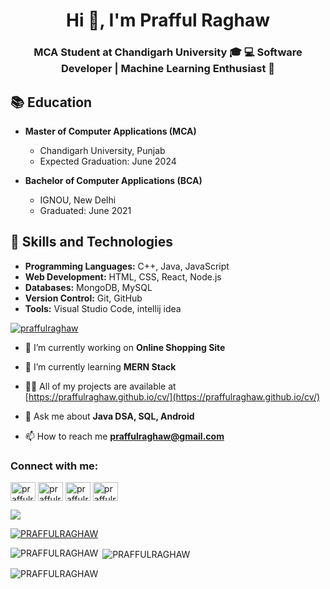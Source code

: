 <h1 align="center">Hi 👋, I'm Prafful Raghaw</h1>
<h3 align="center">MCA Student at Chandigarh University 🎓 💻 Software Developer | Machine Learning Enthusiast 🤖</h3>


## 📚 Education

- **Master of Computer Applications (MCA)**
  - Chandigarh University, Punjab 
  - Expected Graduation: June 2024
  
- **Bachelor of Computer Applications (BCA)**
  - IGNOU, New Delhi
  - Graduated: June 2021



## 🚀 Skills and Technologies

- **Programming Languages:** C++, Java, JavaScript
- **Web Development:** HTML, CSS, React, Node.js
- **Databases:** MongoDB, MySQL
- **Version Control:** Git, GitHub
- **Tools:** Visual Studio Code, intellij idea


<p align="left"> <a href="https://twitter.com/praffulraghaw" target="blank"><img src="https://img.shields.io/twitter/follow/praffulraghaw?logo=twitter&style=for-the-badge" alt="praffulraghaw" /></a> </p>


- 🔭 I’m currently working on **Online Shopping Site**

- 🌱 I’m currently learning **MERN Stack**

- 👨‍💻 All of my projects are available at [https://praffulraghaw.github.io/cv/](https://praffulraghaw.github.io/cv/)

- 💬 Ask me about **Java DSA, SQL, Android**

- 📫 How to reach me **praffulraghaw@gmail.com**



<h3 align="left">Connect with me:</h3>
<p align="left">
<a href="https://twitter.com/praffulraghaw" target="blank" ><img align="center" src="https://raw.githubusercontent.com/rahuldkjain/github-profile-readme-generator/master/src/images/icons/Social/twitter.svg" alt="praffulraghaw" height="30" width="40" /></a>
<a href="https://linkedin.com/in/praffulraghaw" target="blank" ><img align="center" src="https://raw.githubusercontent.com/rahuldkjain/github-profile-readme-generator/master/src/images/icons/Social/linked-in-alt.svg" alt="praffulraghaw" height="30" width="40" /></a>
<a href="https://instagram.com/prafful_raghaw" target="blank" ><img align="center" src="https://raw.githubusercontent.com/rahuldkjain/github-profile-readme-generator/master/src/images/icons/Social/instagram.svg" alt="praffulraghaw" height="30" width="40" /></a>
<a href="https://www.hackerrank.com/profile/praffulraghaw" target="blank" ><img align="center" src="https://raw.githubusercontent.com/rahuldkjain/github-profile-readme-generator/master/src/images/icons/Social/hackerrank.svg" alt="praffulraghaw" height="30" width="40" /></a>
</p>

[![](https://visitcount.itsvg.in/api?id=PRAFFULRAGHAW&label=Profile%20Views&color=1&icon=5&pretty=false)](https://visitcount.itsvg.in)

<p align="left"> <a href="https://github.com/ryo-ma/github-profile-trophy"><img src="https://github-profile-trophy.vercel.app/?username=PRAFFULRAGHAW" alt="PRAFFULRAGHAW" /></a> </p>


<p><img align="left" src="https://github-readme-stats.vercel.app/api/top-langs?username=PRAFFULRAGHAW&show_icons=true&locale=en&layout=compact" alt="PRAFFULRAGHAW" /></p>

<p>&nbsp;<img align="center" src="https://github-readme-stats.vercel.app/api?username=PRAFFULRAGHAW&show_icons=true&locale=en" alt="PRAFFULRAGHAW" /></p>

<p><img align="center" src="https://github-readme-streak-stats.herokuapp.com/?user=praffulraghaw&" alt="PRAFFULRAGHAW" /></p>



